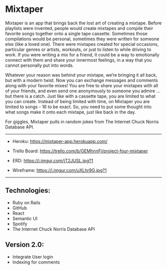 # Mixtaper

Mixtaper is an app that brings back the lost art of creating a mixtape. Before playlists were invented, people would create mixtapes and compile their favorite songs together onto a single tape cassette. Sometimes those compilations would be personal, sometimes they were written for someone else (like a loved one). There were mixtapes created for special occasions, particular genres or artists, workouts, or just to listen to while driving to work. If you were writing a mix for a friend, it could be a way to emotionally connect with them and share your innermost feelings, in a way that you cannot personally put into words.

Whatever your reason was behind your mixtape, we’re bringing it all back, but with a modern twist. Now you can exchange messages and comments along with your favorite mixes! You are free to share your mixtapes with all of your friends, and even send one anonymously to someone you admire … but there is a catch. Just like with a cassette tape, you are limited to what you can create. Instead of being limited with time, on Mixtaper you are limited to songs - 16 to be exact. So, you need to put some thought into what songs make it onto each mixtape, just like back in the day.

For giggles, Mixtaper pulls in random jokes from The Internet Chuck Norris Database API.

---

* Heroku: https://mixtaper-app.herokuapp.com/

* Trello Board: https://trello.com/b/GEMhnnFj/project-four-mixtaper

* ERD: https://i.imgur.com/jT2JUSL.jpg?1

* Wireframe: https://i.imgur.com/uXLhr9G.jpg?1

---

## Technologies:

* Ruby on Rails
* GitHub
* React
* Semantic UI
* Spotify
* The Internet Chuck Norris Database API

## Version 2.0:

* Integrate User login
* Indexing for comments
